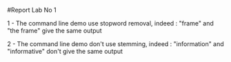 #Report Lab No 1

1 - The command line demo use stopword removal, indeed : "frame" and "the frame" give the same output  

2 - The command line demo don't use stemming, indeed : "information" and "informative" don't give the same output  
